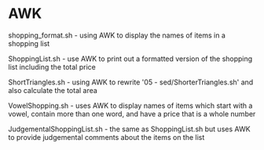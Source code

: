 # AWK
shopping_format.sh - using AWK to display the names of items in a shopping list

ShoppingList.sh - use AWK to print out a formatted version of the shopping list including the total price

ShortTriangles.sh - using AWK to rewrite '05 - sed/ShorterTriangles.sh' and also calculate the total area

VowelShopping.sh - uses AWK to display names of items which start with a vowel, contain more than one word, and have a price that is a whole number

JudgementalShoppingList.sh - the same as ShoppingList.sh but uses AWK to provide judgemental comments about the items on the list
